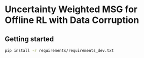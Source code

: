 # Uncertainty Weighted MSG for Offline RL with Data Corruption





## Getting started

```bash
pip install -r requirements/requirements_dev.txt
```

